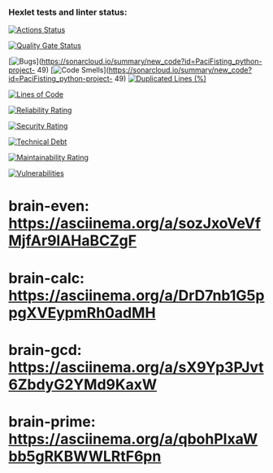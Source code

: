 ### Hexlet tests and linter status:
[![Actions Status](https://github.com/PaciFisting/python-project-49/actions/workflows/hexlet-check.yml/badge.svg)](https://github.com/PaciFisting/python-project-49/actions)

[![Quality Gate Status](https://sonarcloud.io/api/project_badges/measure?project=PaciFisting_python-project-49&metric=alert_status)](https://sonarcloud.io/summary/new_code?id=PaciFisting_python-project-49)

[![Bugs](https://sonarcloud.io/api/project_badges/measure?project=PaciFisting_python-project-49&metric=bugs)](https://sonarcloud.io/summary/new_code?id=PaciFisting_python-project-
49)
[![Code Smells](https://sonarcloud.io/api/project_badges/measure?project=PaciFisting_python-project-49&metric=code_smells)](https://sonarcloud.io/summary/new_code?id=PaciFisting_python-project-
49)
[![Duplicated Lines (%)](https://sonarcloud.io/api/project_badges/measure?project=PaciFisting_python-project-49&metric=duplicated_lines_density)](https://sonarcloud.io/summary/new_code?id=PaciFisting_python-project-49)

[![Lines of Code](https://sonarcloud.io/api/project_badges/measure?project=PaciFisting_python-project-49&metric=ncloc)](https://sonarcloud.io/summary/new_code?id=PaciFisting_python-project-49)

[![Reliability Rating](https://sonarcloud.io/api/project_badges/measure?project=PaciFisting_python-project-49&metric=reliability_rating)](https://sonarcloud.io/summary/new_code?id=PaciFisting_python-project-49)

[![Security Rating](https://sonarcloud.io/api/project_badges/measure?project=PaciFisting_python-project-49&metric=security_rating)](https://sonarcloud.io/summary/new_code?id=PaciFisting_python-project-49)

[![Technical Debt](https://sonarcloud.io/api/project_badges/measure?project=PaciFisting_python-project-49&metric=sqale_index)](https://sonarcloud.io/summary/new_code?id=PaciFisting_python-project-49)

[![Maintainability Rating](https://sonarcloud.io/api/project_badges/measure?project=PaciFisting_python-project-49&metric=sqale_rating)](https://sonarcloud.io/summary/new_code?id=PaciFisting_python-project-49)

[![Vulnerabilities](https://sonarcloud.io/api/project_badges/measure?project=PaciFisting_python-project-49&metric=vulnerabilities)](https://sonarcloud.io/summary/new_code?id=PaciFisting_python-project-49)

# brain-even:  https://asciinema.org/a/sozJxoVeVfMjfAr9lAHaBCZgF

# brain-calc:  https://asciinema.org/a/DrD7nb1G5ppgXVEypmRh0adMH

# brain-gcd:   https://asciinema.org/a/sX9Yp3PJvt6ZbdyG2YMd9KaxW

# brain-prime: https://asciinema.org/a/qbohPIxaWbb5gRKBWWLRtF6pn
